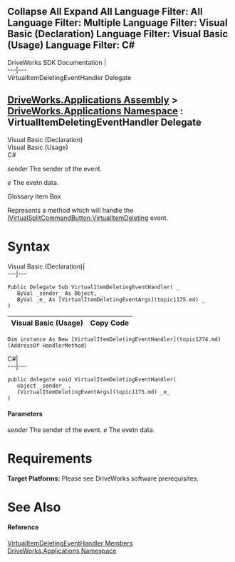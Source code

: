        

 Collapse All Expand All  Language Filter: All  Language Filter: Multiple  Language Filter: Visual Basic (Declaration) Language Filter: Visual Basic (Usage) Language Filter: C#  
---  
DriveWorks SDK Documentation  |   
---|---  
VirtualItemDeletingEventHandler Delegate   
  
[DriveWorks.Applications Assembly](topic13.md) > [DriveWorks.Applications Namespace](topic16.md) : VirtualItemDeletingEventHandler Delegate  
---  
  
Visual Basic (Declaration)    
Visual Basic (Usage)    
C# 

_sender_
    The sender of the event.

_e_
    The evetn data.

Glossary Item Box

Represents a method which will handle the [IVirtualSplitCommandButton.VirtualItemDeleting](topic605.md) event. 

# Syntax

Visual Basic (Declaration)|   
---|---  
      
    
    Public Delegate Sub VirtualItemDeletingEventHandler( _
       ByVal _sender_ As Object, _
       ByVal _e_ As [VirtualItemDeletingEventArgs](topic1175.md) _
    )   
  
Visual Basic (Usage)| Copy Code  
---|---  
      
    
    Dim instance As New [VirtualItemDeletingEventHandler](topic1274.md)(AddressOf HandlerMethod)  
  
C#|   
---|---  
      
    
    public delegate void VirtualItemDeletingEventHandler( 
       object _sender_ ,
       [VirtualItemDeletingEventArgs](topic1175.md) _e_
    )  
  
#### Parameters

 _sender_
    The sender of the event.
_e_
    The evetn data.

# Requirements

**Target Platforms:** Please see DriveWorks software prerequisites.

# See Also

#### Reference

[VirtualItemDeletingEventHandler Members](topic1274.md)   
[DriveWorks.Applications Namespace](topic16.md)


